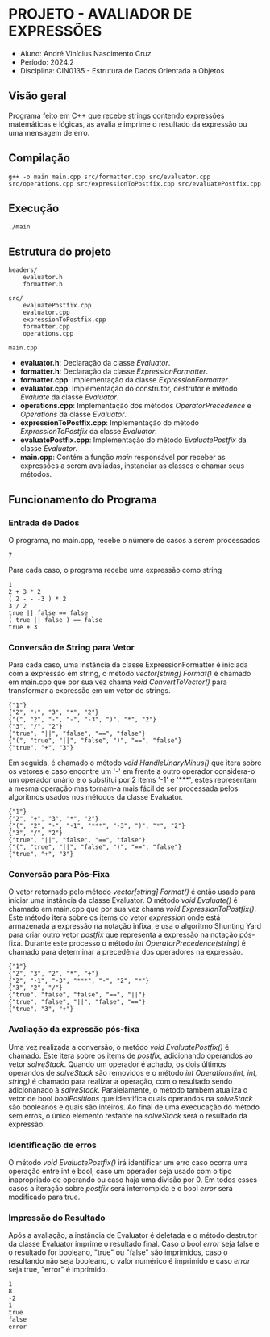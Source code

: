 # PROJETO - AVALIADOR DE EXPRESSÕES 
- Aluno: André Vinícius Nascimento Cruz
- Período: 2024.2
- Disciplina: CIN0135 - Estrutura de Dados Orientada a Objetos 

## Visão geral
Programa feito em C++ que recebe strings contendo expressões matemáticas e lógicas, as avalia e imprime o resultado da expressão ou uma mensagem de erro.

## Compilação
```
g++ -o main main.cpp src/formatter.cpp src/evaluator.cpp src/operations.cpp src/expressionToPostfix.cpp src/evaluatePostfix.cpp 
```

## Execução
```            
./main
```

## Estrutura do projeto
```
headers/
    evaluator.h
    formatter.h

src/
    evaluatePostfix.cpp
    evaluator.cpp
    expressionToPostfix.cpp
    formatter.cpp
    operations.cpp
    
main.cpp

```
- **evaluator.h**: Declaração da classe *Evaluator*.
- **formatter.h**: Declaração da classe *ExpressionFormatter*.
- **formatter.cpp**: Implementação da classe *ExpressionFormatter*.
- **evaluator.cpp**: Implementação do construtor, destrutor e método *Evaluate* da classe *Evaluator*.
- **operations.cpp**: Implementação dos métodos *OperatorPrecedence* e *Operations* da classe *Evaluator*.
- **expressionToPostfix.cpp**: Implementação do método *ExpressionToPostfix* da classe *Evaluator*.
- **evaluatePostfix.cpp**: Implementação do método *EvaluatePostfix* da classe *Evaluator*.
- **main.cpp**: Contém a função *main* responsável por receber as expressões a serem avaliadas, instanciar as classes e chamar seus métodos.

## Funcionamento do Programa

### Entrada de Dados

O programa, no main.cpp, recebe o número de casos a serem processados
```
7
```
Para cada caso, o programa recebe uma expressão como string
```
1
2 + 3 * 2
( 2 - - -3 ) * 2
3 / 2
true || false == false
( true || false ) == false
true + 3
```
### Conversão de String para Vetor

Para cada caso, uma instância da classe ExpressionFormatter é iniciada com a expressão em string, o metódo *vector[string] Format()* é chamado em main.cpp que por sua vez chama *void ConvertToVector()* para transformar a expressão em um vetor de strings.
```
{"1"}
{"2", "+", "3", "*", "2"}
{"(", "2", "-", "-", "-3", ")", "*", "2"}
{"3", "/", "2"}
{"true", "||", "false", "==", "false"}
{"(", "true", "||", "false", ")", "==", "false"}
{"true", "+", "3"}
``` 

Em seguida, é chamado o método *void HandleUnaryMinus()* que itera sobre os vetores e caso encontre um '-' em frente a outro operador considera-o um operador unário e o substitui por 2 items '-1' e '***', estes representam a mesma operação mas tornam-a mais fácil de ser processada pelos algoritmos usados nos métodos da classe Evaluator.
```
{"1"}
{"2", "+", "3", "*", "2"}
{"(", "2", "-", "-1", "***", "-3", ")", "*", "2"}
{"3", "/", "2"}
{"true", "||", "false", "==", "false"}
{"(", "true", "||", "false", ")", "==", "false"}
{"true", "+", "3"}
``` 
### Conversão para Pós-Fixa
O vetor retornado pelo método *vector[string] Format()* é então usado para iniciar uma instância da classe Evaluator. O método *void Evaluate()* é chamado em main.cpp que por sua vez chama *void ExpressionToPostfix()*. Este método itera sobre os items do vetor *expression* onde está armazenada a expressão na notação infixa, e usa o algoritmo Shunting Yard para criar outro vetor *postfix* que representa a expressão na notação pós-fixa. Durante este processo o método *int OperatorPrecedence(string)* é chamado para determinar a precedênia dos operadores na expressão.
```
{"1"}
{"2", "3", "2", "*", "+"}
{"2", "-1", "-3", "***", "-", "2", "*"}
{"3", "2", "/"}
{"true", "false", "false", "==", "||"}
{"true", "false", "||", "false", "=="}
{"true", "3", "+"}
```
### Avaliação da expressão pós-fixa
Uma vez realizada a conversão, o metódo *void EvaluatePostfix()* é chamado. Este itera sobre os items de *postfix*, adicionando operandos ao vetor *solveStack*. Quando um operador é achado, os dois últimos operandos de *solveStack* são removidos e o método *int Operations(int, int, string)* é chamado para realizar a operação, com o resultado sendo adicionanado à *solveStack*. Paralelamente, o método também atualiza o vetor de bool *boolPositions* que identifica quais operandos na *solveStack* são booleanos e quais são inteiros. Ao final de uma execucação do método sem erros, o único elemento restante na *solveStack* será o resultado da expressão.

### Identificação de erros
O método *void EvaluatePostfix()* irá identificar um erro caso ocorra uma operação entre int e bool, caso um operador seja usado com o tipo inapropriado de operando ou caso haja uma divisão por 0. Em todos esses casos a iteração sobre *postfix* será interrompida e o bool *error* será modificado para true.

### Impressão do Resultado
Após a avaliação, a instância de Evaluator é deletada e o método destrutor da classe Evaluator imprime o resultado final. Caso o bool *error* seja false e o resultado for booleano, "true" ou "false" são imprimidos, caso o resultando não seja booleano, o valor numérico é imprimido e caso *error* seja true, "error" é imprimido.
```
1
8
-2
1
true
false
error
```

